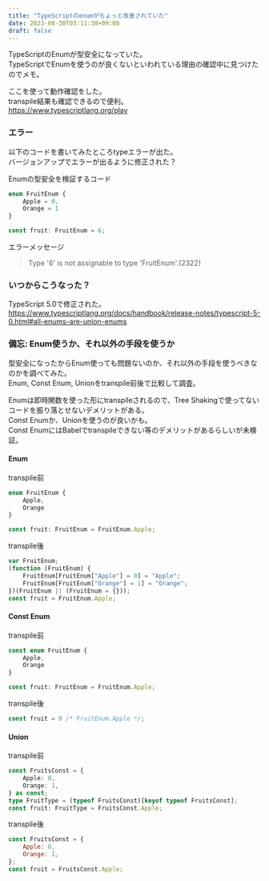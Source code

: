 ```yaml
---
title: "TypeScriptのenumがちょっと改善されていた"
date: 2023-08-30T03:11:38+09:00
draft: false
---
```


TypeScriptのEnumが型安全になっていた。  
TypeScriptでEnumを使うのが良くないといわれている理由の確認中に見つけたのでメモ。

ここを使って動作確認をした。  
transpile結果も確認できるので便利。  
https://www.typescriptlang.org/play

### エラー
以下のコードを書いてみたところtypeエラーが出た。  
バージョンアップでエラーが出るように修正された？

Enumの型安全を検証するコード
```ts
enum FruitEnum {
    Apple = 0,
    Orange = 1
}

const fruit: FruitEnum = 6;
```

エラーメッセージ
> Type '6' is not assignable to type 'FruitEnum'.(2322)

### いつからこうなった？
TypeScript 5.0で修正された。  
https://www.typescriptlang.org/docs/handbook/release-notes/typescript-5-0.html#all-enums-are-union-enums  

### 備忘: Enum使うか、それ以外の手段を使うか
型安全になったからEnum使っても問題ないのか、それ以外の手段を使うべきなのかを調べてみた。  
Enum, Const Enum, Unionをtranspile前後で比較して調査。  

Enumは即時関数を使った形にtranspileされるので、Tree Shakingで使ってないコードを振り落とせないデメリットがある。  
Const Enumか、Unionを使うのが良いかも。  
Const EnumにはBabelでtranspileできない等のデメリットがあるらしいが未検証。

#### Enum
transpile前
```ts
enum FruitEnum {
    Apple,
    Orange
}

const fruit: FruitEnum = FruitEnum.Apple;
```

transpile後
```js
var FruitEnum;
(function (FruitEnum) {
    FruitEnum[FruitEnum["Apple"] = 0] = "Apple";
    FruitEnum[FruitEnum["Orange"] = 1] = "Orange";
})(FruitEnum || (FruitEnum = {}));
const fruit = FruitEnum.Apple;
```

#### Const Enum
transpile前
```ts
const enum FruitEnum {
    Apple,
    Orange
}

const fruit: FruitEnum = FruitEnum.Apple;
```

transpile後
```js
const fruit = 0 /* FruitEnum.Apple */;
```

#### Union
transpile前
```ts
const FruitsConst = {
    Apple: 0,
    Orange: 1,
} as const;
type FruitType = (typeof FruitsConst)[keyof typeof FruitsConst];
const fruit: FruitType = FruitsConst.Apple;
```

transpile後
```js
const FruitsConst = {
    Apple: 0,
    Orange: 1,
};
const fruit = FruitsConst.Apple;
```